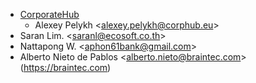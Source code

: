 - [CorporateHub](https://corporatehub.eu/)
  - Alexey Pelykh \<<alexey.pelykh@corphub.eu>\>
- Saran Lim. \<<saranl@ecosoft.co.th>\>
- Nattapong W. \<<aphon61bank@gmail.com>\>
- Alberto Nieto de Pablos \<<alberto.nieto@braintec.com>\>
  (<https://braintec.com>)
